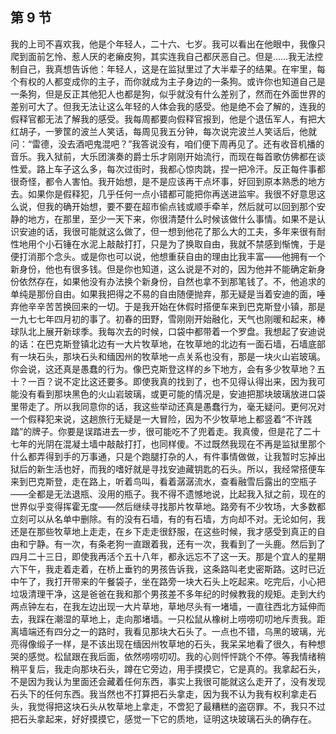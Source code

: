 ## 第 9 节

我的上司不喜欢我，他是个年轻人，二十六、七岁。我可以看出在他眼中，我像只爬到面前乞怜、惹人厌的老癞皮狗，其实连我自己都厌恶自己。但是……我无法控制自己，我真想告诉他：年轻人，这是在监狱里过了大半辈子的结果。在牢里，每个有权的人都变成你的主子，而你就成为主子身边的一条狗。或许你也知道自己是一条狗，但是反正其他犯人也都是狗，似乎就没有什么差别了，然而在外面世界的差别可大了。但我无法让这么年轻的人体会我的感受。他是绝不会了解的，连我的假释官都无法了解我的感受。我每周都要向假释官报到，他是个退伍军人，有把大红胡子，一箩筐的波兰人笑话，每周见我五分钟，每次说完波兰人笑话后，他就问：“雷德，没去酒吧鬼混吧？”我答说没有，咱们便下周再见了。还有收音机播的音乐。我入狱前，大乐团演奏的爵士乐才刚刚开始流行，而现在每首歌仿佛都在谈性爱。路上车子这么多，每次过街时，我都心惊肉跳，捏一把冷汗。反正每件事都很奇怪，都令人害怕。我开始想，是不是应该再干点坏事，好回到原本熟悉的地方去。如果你是假释犯，几乎任何一点小错都可能把你再送进监牢。我很不好意思这么说，但我的确开始想，要不要在超市偷点钱或顺手牵羊，然后就可以回到那个安静的地方，在那里，至少一天下来，你很清楚什么时候该做什么事情。如果不是认识安迪的话，我很可能就这么做了，但一想到他花了那么大的工夫，多年来很有耐性地用个小石锤在水泥上敲敲打打，只是为了换取自由，我就不禁感到惭愧，于是便打消那个念头。或是你也可以说，他想重获自由的理由比我丰富——他拥有一个新身份，他也有很多钱。但是你也知道，这么说是不对的，因为他并不能确定新身份依然存在，如果他没有办法换个新身份，自然也拿不到那笔钱了。不，他追求的单纯是那份自由。如果我把得之不易的自由随便抛弃，那无疑是当着安迪的面，唾弃他辛辛苦苦换回来的一切。于是我开始在休假时搭便车来到巴克斯登小镇，那是一九七七年四月初的事了。初春的田野，雪刚刚开始融化，天气也刚暖和起来，棒球队北上展开新球季。我每次去的时候，口袋中都带着一个罗盘。我想起了安迪说的话：在巴克斯登镇北边有一大片牧草地，在牧草地的北边有一面石墙，石墙底部有一块石头，那块石头和缅因州的牧草地一点关系也没有，那是一块火山岩玻璃。你会说，这还真是愚蠢的行为。像巴克斯登这样的乡下地方，会有多少牧草地？五十？一百？说不定比这还要多。即使我真的找到了，也不见得认得出来，因为我可能没有看到那块黑色的火山岩玻璃，或更可能的情况是，安迪把那块玻璃放进口袋里带走了。所以我同意你的话，我这些举动还真是愚蠢行为，毫无疑问。更何况对一个假释犯来说，这趟旅行无疑是一大冒险，因为不少牧草地上都竖着“不许践踏”的牌子。你要是误踏进去一步，很可能吃不了兜着走。我真傻，但是花了二十七年的光阴在混凝土墙中敲敲打打，也同样傻。不过既然我现在不再是监狱里那个什么都弄得到手的万事通，只是个跑腿打杂的人，有件事情做做，让我暂时忘掉出狱后的新生活也好，而我的嗜好就是寻找安迪藏钥匙的石头。所以，我经常搭便车来到巴克斯登，走在路上，听着鸟叫，看着潺潺流水，查看融雪后露出的空瓶子——全都是无法退瓶、没用的瓶子。我不得不遗憾地说，比起我入狱之前，现在的世界似乎变得挥霍无度——然后继续寻找那片牧草地。路旁有不少牧场，大多数都立刻可以从名单中删除。有的没有石墙，有的有石墙，方向却不对。无论如何，我还是在那些牧草地上走走，在乡下走走很舒服，在这些时候，我才感受到真正的自由和宁静。有一次，有条老狗一直跟着我，还有一次，我看到了一头鹿。然后到了四月二十三日，即使我再活个五十八年，都永远忘不了这一天。那是个宜人的星期六下午，我走着走着，在桥上垂钓的男孩告诉我，这条路叫老史密斯路。这时已近中午了，我打开带来的午餐袋子，坐在路旁一块大石头上吃起来。吃完后，小心把垃圾清理干净，这是爸爸在我和那个男孩差不多年纪的时候教我的规矩。走到大约两点钟左右，在我左边出现一大片草地，草地尽头有一堵墙，一直往西北方延伸而去，我踩在潮湿的草地上，走向那堵墙。一只松鼠从橡树上唠唠叨叨地斥责我。距离墙端还有四分之一的路时，我看见那块大石头了。一点也不错，乌黑的玻璃，光亮得像缎子一样，是不该出现在缅因州牧草地的石头，我呆呆地看了很久，有种想哭的感觉。松鼠跟在我后面，依然唠唠叨叨。我的心则怦怦跳个不停。等我情绪稍稍平复后，我走向那块石头，蹲在它旁边，用手摸摸它，它是真的。我拿起石头，不是因为我认为里面还会藏着任何东西，事实上我很可能就这么走开了，没有发现石头下的任何东西。我当然也不打算把石头拿走，因为我不认为我有权利拿走石头，我觉得把这块石头从牧草地上拿走，不啻犯了最糟糕的盗窃罪。不，我只不过把石头拿起来，好好摸摸它，感觉一下它的质地，证明这块玻璃石头的确存在。
